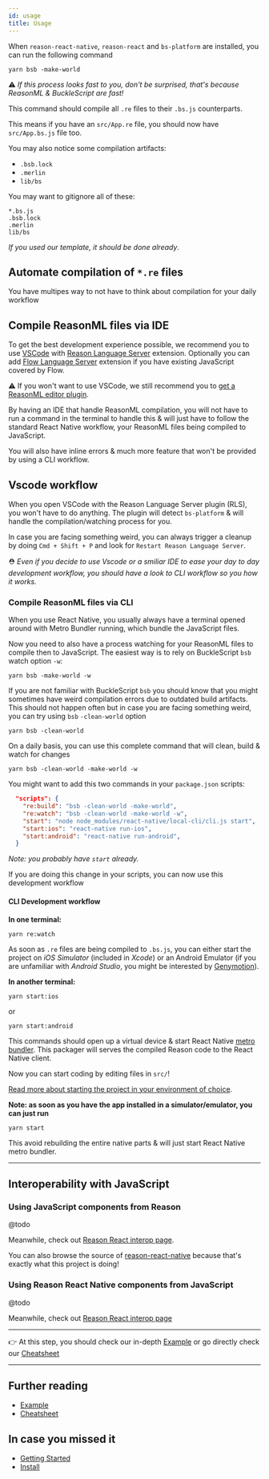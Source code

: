 ```yaml
---
id: usage
title: Usage
---
```


When `reason-react-native`, `reason-react` and `bs-platform` are installed, you
can run the following command

```console
yarn bsb -make-world
```

⚠️ _If this process looks fast to you, don't be surprised, that's because
ReasonML & BuckleScript are fast!_

This command should compile all `.re` files to their `.bs.js` counterparts.

This means if you have an `src/App.re` file, you should now have `src/App.bs.js`
file too.

You may also notice some compilation artifacts:

- `.bsb.lock`
- `.merlin`
- `lib/bs`

You may want to gitignore all of these:

```
*.bs.js
.bsb.lock
.merlin
lib/bs
```

_If you used our template, it should be done already_.

## Automate compilation of `*.re` files

You have multipes way to not have to think about compilation for your daily
workflow

## Compile ReasonML files via IDE

To get the best development experience possible, we recommend you to use
[VSCode](https://code.visualstudio.com) with
[Reason Language Server](https://marketplace.visualstudio.com/items?itemName=jaredly.reason-vscode)
extension. Optionally you can add
[Flow Language Server](https://marketplace.visualstudio.com/items?itemName=flowtype.flow-for-vscode)
extension if you have existing JavaScript covered by Flow.

⚠️ If you won't want to use VSCode, we still recommend you to
[get a ReasonML editor plugin](https://reasonml.github.io/docs/en/editor-plugins/).

By having an IDE that handle ReasonML compilation, you will not have to run a
command in the terminal to handle this & will just have to follow the standard
React Native workflow, your ReasonML files being compiled to JavaScript.

You will also have inline errors & much more feature that won't be provided by
using a CLI workflow.

## Vscode workflow

When you open VSCode with the Reason Language Server plugin (RLS), you won't
have to do anything. The plugin will detect `bs-platform` & will handle the
compilation/watching process for you.

In case you are facing something weird, you can always trigger a cleanup by
doing `Cmd + Shift + P` and look for `Restart Reason Language Server`.

⛑ _Even if you decide to use Vscode or a smiliar IDE to ease your day to day
development workflow, you should have a look to CLI workflow so you how it
works._

### Compile ReasonML files via CLI

When you use React Native, you usually always have a terminal opened around with
Metro Bundler running, which bundle the JavaScript files.

Now you need to also have a process watching for your ReasonML files to compile
then to JavaScript. The easiest way is to rely on BuckleScript `bsb` watch
option `-w`:

```console
yarn bsb -make-world -w
```

If you are not familiar with BuckleScript `bsb` you should know that you might
sometimes have weird compilation errors due to outdated build artifacts. This
should not happen often but in case you are facing something weird, you can try
using `bsb` `-clean-world` option

```console
yarn bsb -clean-world
```

On a daily basis, you can use this complete command that will clean, build &
watch for changes

```console
yarn bsb -clean-world -make-world -w
```

You might want to add this two commands in your `package.json` scripts:

```json
  "scripts": {
    "re:build": "bsb -clean-world -make-world",
    "re:watch": "bsb -clean-world -make-world -w",
    "start": "node node_modules/react-native/local-cli/cli.js start",
    "start:ios": "react-native run-ios",
    "start:android": "react-native run-android",
  }
```

_Note: you probably have `start` already._

If you are doing this change in your scripts, you can now use this development
workflow

#### CLI Development workflow

**In one terminal:**

```console
yarn re:watch
```

As soon as `.re` files are being compiled to `.bs.js`, you can either start the
project on _iOS Simulator_ (included in _Xcode_) or an Android Emulator (if you
are unfamiliar with _Android Studio_, you might be interested by
[Genymotion](https://www.genymotion.com)).

**In another terminal:**

```console
yarn start:ios
```

or

```console
yarn start:android
```

This commands should open up a virtual device & start React Native
[metro bundler](https://github.com/facebook/metro). This packager will serves
the compiled Reason code to the React Native client.

Now you can start coding by editing files in `src/`!

[Read more about starting the project in your environment of choice](http://facebook.github.io/react-native/docs/getting-started).

**Note: as soon as you have the app installed in a simulator/emulator, you can
just run**

```console
yarn start
```

This avoid rebuilding the entire native parts & will just start React Native
metro bundler.

---

## Interoperability with JavaScript

### Using JavaScript components from Reason

@todo

Meanwhile, check out
[Reason React interop page](https://reasonml.github.io/reason-react/docs/en/components#interop).

You can also browse the source of
[reason-react-native](https://github.com/reasonml-community/reason-react-native/tree/master/reason-react-native/src)
because that's exactly what this project is doing!

### Using Reason React Native components from JavaScript

@todo

Meanwhile, check out
[Reason React interop page](https://reasonml.github.io/reason-react/docs/en/components#interop)

---

👉 At this step, you should check our in-depth
[Example](/reason-react-native/en/docs/example/) or go directly check our
[Cheatsheet](/reason-react-native/en/docs/cheatsheet/)

---

## Further reading

- [Example](/reason-react-native/en/docs/example/)
- [Cheatsheet](/reason-react-native/en/docs/cheatsheet/)

## In case you missed it

- [Getting Started](/reason-react-native/en/docs/)
- [Install](/reason-react-native/en/docs/install/)
